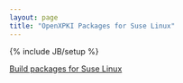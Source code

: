 ```yaml
---
layout: page
title: "OpenXPKI Packages for Suse Linux"
---
```

{% include JB/setup %}



<p>
  <a href="http://www.openxpki.svn.sourceforge.net/viewvc/openxpki/trunk/package/suse/">
    Build packages for Suse Linux</a>
</p>


